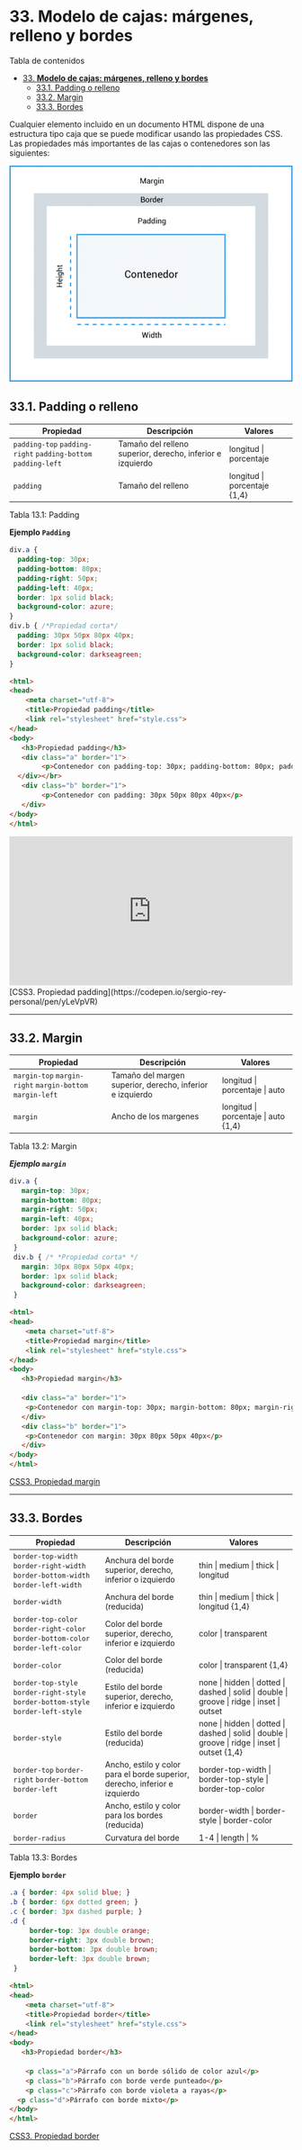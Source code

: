 # 33. **Modelo de cajas: márgenes, relleno y bordes**

Tabla de contenidos

- [33. **Modelo de cajas: márgenes, relleno y bordes**](#33-modelo-de-cajas-márgenes-relleno-y-bordes)
  - [33.1. Padding o relleno](#331-padding-o-relleno)
  - [33.2. Margin](#332-margin)
  - [33.3. Bordes](#333-bordes)

Cualquier elemento incluido en un documento HTML dispone de una estructura tipo caja que se puede modificar usando las propiedades CSS. Las propiedades más importantes de las cajas o contenedores son las siguientes:

![Propiedades CSS contenedores](img/Propiedades-cajas-y-contenedores-en-CSS.png)

## 33.1. Padding o relleno

| Propiedad | Descripción | Valores |
| --- | --- | --- |
| `padding-top` `padding-right` `padding-bottom` `padding-left` | Tamaño del relleno superior, derecho, inferior e izquierdo | longitud \| porcentaje |
| `padding` | Tamaño del relleno | longitud \| porcentaje {1,4} |
Tabla 13.1: Padding

**Ejemplo `Padding`**

```css
div.a {
  padding-top: 30px;
  padding-bottom: 80px;
  padding-right: 50px;
  padding-left: 40px;
  border: 1px solid black;
  background-color: azure;
}
div.b { /*Propiedad corta*/
  padding: 30px 50px 80px 40px;
  border: 1px solid black;
  background-color: darkseagreen;
}
```

```html
<html>
<head>
    <meta charset="utf-8"> 
    <title>Propiedad padding</title> 
    <link rel="stylesheet" href="style.css"> 
</head>
<body>
   <h3>Propiedad padding</h3>
   <div class="a" border="1">
        <p>Contenedor con padding-top: 30px; padding-bottom: 80px; padding: 50px; padding: 40px;</p>
  </div></br>
   <div class="b" border="1">
        <p>Contenedor con padding: 30px 50px 80px 40px</p>
   </div>
</body>
</html>
```

<iframe height="265" style="width: 100%;" scrolling="no" title="CSS3. Propiedad padding" src="https://codepen.io/sergio-rey-personal/embed/yLeVpVR?height=265&theme-id=light&default-tab=html,result" frameborder="no" loading="lazy" allowtransparency="true" allowfullscreen="true">
  See the Pen <a href='https://codepen.io/sergio-rey-personal/pen/yLeVpVR'>CSS3. Propiedad padding</a> by Sergio-Rey-Personal
  (<a href='https://codepen.io/sergio-rey-personal'>@sergio-rey-personal</a>) on <a href='https://codepen.io'>CodePen</a>.
</iframe>
[CSS3. Propiedad padding](https://codepen.io/sergio-rey-personal/pen/yLeVpVR)

* * * * *

## 33.2. Margin

| Propiedad | Descripción | Valores |
| --- | --- | --- |
| `margin-top` `margin-right` `margin-bottom` `margin-left` | Tamaño del margen superior, derecho, inferior e izquierdo | longitud \| porcentaje \| auto |
| `margin` | Ancho de los margenes | longitud \| porcentaje \| auto {1,4} |
Tabla 13.2: Margin

***Ejemplo `margin`***

```css
div.a {
   margin-top: 30px;
   margin-bottom: 80px;
   margin-right: 50px;
   margin-left: 40px;
   border: 1px solid black;
   background-color: azure;
 }
 div.b { /* *Propiedad corta* */
   margin: 30px 80px 50px 40px;
   border: 1px solid black;
   background-color: darkseagreen;
 }
```

```html
<html>
<head>
    <meta charset="utf-8"> 
    <title>Propiedad margin</title> 
    <link rel="stylesheet" href="style.css"> 
</head>
<body>
   <h3>Propiedad margin</h3>
   
   <div class="a" border="1">
    <p>Contenedor con margin-top: 30px; margin-bottom: 80px; margin-right: 50px; margin-left: 40px;</p>
   </div>
   <div class="b" border="1">
    <p>Contenedor con margin: 30px 80px 50px 40px</p>
   </div>
</body>
</html>
```

[CSS3. Propiedad margin](https://codepen.io/sergio-rey-personal/pen/eYJBygX)

* * * * *

## 33.3. Bordes

| Propiedad | Descripción | Valores |
| --- | --- | --- |
| `border-top-width` `border-right-width` `border-bottom-width` `border-left-width` | Anchura del borde superior, derecho, inferior o izquierdo | thin \| medium \| thick \| longitud |
| `border-width` | Anchura del borde (reducida) | thin \| medium \| thick \| longitud {1,4} |
| `border-top-color border-right-color` `border-bottom-color` `border-left-color` | Color del borde superior, derecho, inferior e izquierdo | color \| transparent |
| `border-color` | Color del borde (reducida) | color \| transparent {1,4} |
| `border-top-style border-right-style` `border-bottom-style` `border-left-style` | Estilo del borde superior, derecho, inferior e izquierdo | none \| hidden \| dotted \| dashed \| solid \| double \| groove \| ridge \| inset \| outset |
| `border-style` | Estilo del borde (reducida) | none \| hidden \| dotted \| dashed \| solid \| double \| groove \| ridge \| inset \| outset {1,4} |
| `border-top` `border-right` `border-bottom` `border-left` | Ancho, estilo y color para el borde superior, derecho, inferior e izquierdo | border-top-width \| border-top-style \| border-top-color |
| `border` | Ancho, estilo y color para los bordes (reducida) | border-width \| border-style \| border-color |
| `border-radius` | Curvatura del borde | 1-4 \| length \| % |
Tabla 13.3: Bordes

**Ejemplo `border`**

```css
.a { border: 4px solid blue; }
.b { border: 6px dotted green; }
.c { border: 3px dashed purple; }
.d {
     border-top: 3px double orange;
     border-right: 3px double brown;
     border-bottom: 3px double brown;
     border-left: 3px double brown;
 }
```

```html
<html>
<head>
    <meta charset="utf-8"> 
    <title>Propiedad border</title> 
    <link rel="stylesheet" href="style.css"> 
</head>
<body>
   <h3>Propiedad border</h3>
   
    <p class="a">Párrafo con un borde sólido de color azul</p>
    <p class="b">Párrafo con borde verde punteado</p>
    <p class="c">Párrafo con borde violeta a rayas</p>
  <p class="d">Párrafo con borde mixto</p>
</body>
</html>
```

[CSS3. Propiedad border](https://codepen.io/sergio-rey-personal/pen/xxZRprx)